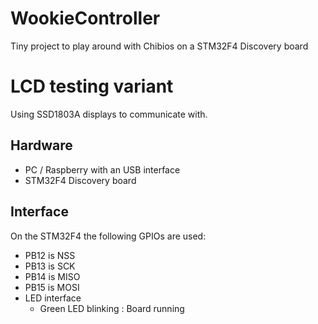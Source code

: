 # WookieController

Tiny project to play around with Chibios on a STM32F4 Discovery board

# LCD testing variant
Using SSD1803A displays to communicate with.

## Hardware

* PC / Raspberry with an USB interface
* STM32F4 Discovery board

## Interface
On the STM32F4 the following GPIOs are used:
* PB12 is NSS
* PB13 is SCK
* PB14 is MISO
* PB15 is MOSI
* LED interface
  * Green LED blinking : Board running
